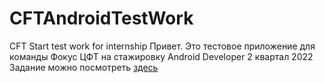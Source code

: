 # CFTAndroidTestWork
CFT Start test work for internship
Привет. Это тестовое приложение для команды Фокус ЦФТ на стажировку Android Developer 2 квартал 2022
Задание можно посмотреть [здесь](https://github.com/rusrst/CFTAndroidTestWork/blob/main/Tasks/FocusStart_Android_TestTask_v5.pdf)
